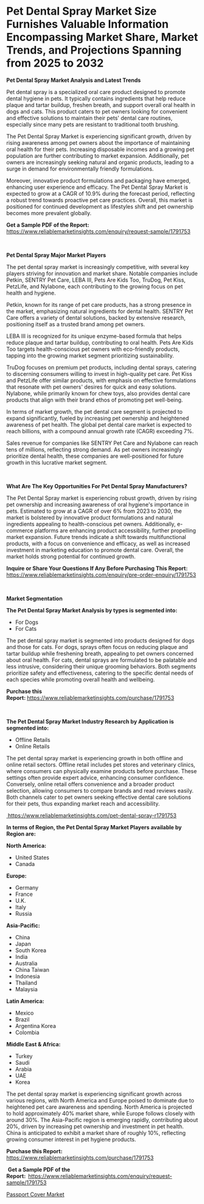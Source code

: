 <p><h1>Pet Dental Spray Market Size Furnishes Valuable Information Encompassing Market Share, Market Trends, and Projections Spanning from 2025 to 2032</h1></p><p><strong>Pet Dental Spray Market Analysis and Latest Trends</strong></p>
<p><p>Pet dental spray is a specialized oral care product designed to promote dental hygiene in pets. It typically contains ingredients that help reduce plaque and tartar buildup, freshen breath, and support overall oral health in dogs and cats. This product caters to pet owners looking for convenient and effective solutions to maintain their pets' dental care routines, especially since many pets are resistant to traditional tooth brushing.</p><p>The Pet Dental Spray Market is experiencing significant growth, driven by rising awareness among pet owners about the importance of maintaining oral health for their pets. Increasing disposable incomes and a growing pet population are further contributing to market expansion. Additionally, pet owners are increasingly seeking natural and organic products, leading to a surge in demand for environmentally friendly formulations.</p><p>Moreover, innovative product formulations and packaging have emerged, enhancing user experience and efficacy. The Pet Dental Spray Market is expected to grow at a CAGR of 10.9% during the forecast period, reflecting a robust trend towards proactive pet care practices. Overall, this market is positioned for continued development as lifestyles shift and pet ownership becomes more prevalent globally.</p></p>
<p><strong>Get a Sample PDF of the Report:&nbsp;</strong> <a href="https://www.reliablemarketinsights.com/enquiry/request-sample/1791753?utm_campaign=2564&utm_medium=2&utm_source=Github&utm_content=ia&utm_term=04042025&utm_id=pet-dental-spray">https://www.reliablemarketinsights.com/enquiry/request-sample/1791753</a></p>
<p>&nbsp;</p>
<p><strong>Pet Dental Spray Major Market Players</strong></p>
<p><p>The pet dental spray market is increasingly competitive, with several key players striving for innovation and market share. Notable companies include Petkin, SENTRY Pet Care, LEBA III, Pets Are Kids Too, TruDog, Pet Kiss, PetzLife, and Nylabone, each contributing to the growing focus on pet health and hygiene.</p><p>Petkin, known for its range of pet care products, has a strong presence in the market, emphasizing natural ingredients for dental health. SENTRY Pet Care offers a variety of dental solutions, backed by extensive research, positioning itself as a trusted brand among pet owners.</p><p>LEBA III is recognized for its unique enzyme-based formula that helps reduce plaque and tartar buildup, contributing to oral health. Pets Are Kids Too targets health-conscious pet owners with eco-friendly products, tapping into the growing market segment prioritizing sustainability.</p><p>TruDog focuses on premium pet products, including dental sprays, catering to discerning consumers willing to invest in high-quality pet care. Pet Kiss and PetzLife offer similar products, with emphasis on effective formulations that resonate with pet owners' desires for quick and easy solutions. Nylabone, while primarily known for chew toys, also provides dental care products that align with their brand ethos of promoting pet well-being.</p><p>In terms of market growth, the pet dental care segment is projected to expand significantly, fueled by increasing pet ownership and heightened awareness of pet health. The global pet dental care market is expected to reach billions, with a compound annual growth rate (CAGR) exceeding 7%.</p><p>Sales revenue for companies like SENTRY Pet Care and Nylabone can reach tens of millions, reflecting strong demand. As pet owners increasingly prioritize dental health, these companies are well-positioned for future growth in this lucrative market segment.</p></p>
<p>&nbsp;</p>
<p><strong>What Are The Key Opportunities For Pet Dental Spray Manufacturers?</strong></p>
<p><p>The Pet Dental Spray market is experiencing robust growth, driven by rising pet ownership and increasing awareness of oral hygiene's importance in pets. Estimated to grow at a CAGR of over 6% from 2023 to 2030, the market is bolstered by innovative product formulations and natural ingredients appealing to health-conscious pet owners. Additionally, e-commerce platforms are enhancing product accessibility, further propelling market expansion. Future trends indicate a shift towards multifunctional products, with a focus on convenience and efficacy, as well as increased investment in marketing education to promote dental care. Overall, the market holds strong potential for continued growth.</p></p>
<p><strong>Inquire or Share Your Questions If Any Before Purchasing This Report:</strong> <a href="https://www.reliablemarketinsights.com/enquiry/pre-order-enquiry/1791753?utm_campaign=2564&utm_medium=2&utm_source=Github&utm_content=ia&utm_term=04042025&utm_id=pet-dental-spray">https://www.reliablemarketinsights.com/enquiry/pre-order-enquiry/1791753</a></p>
<p>&nbsp;</p>
<p><strong>Market Segmentation</strong></p>
<p><strong>The Pet Dental Spray Market Analysis by types is segmented into:</strong></p>
<p><ul><li>For Dogs</li><li>For Cats</li></ul></p>
<p><p>The pet dental spray market is segmented into products designed for dogs and those for cats. For dogs, sprays often focus on reducing plaque and tartar buildup while freshening breath, appealing to pet owners concerned about oral health. For cats, dental sprays are formulated to be palatable and less intrusive, considering their unique grooming behaviors. Both segments prioritize safety and effectiveness, catering to the specific dental needs of each species while promoting overall health and wellbeing.</p></p>
<p><strong>Purchase this Report:&nbsp;</strong><a href="https://www.reliablemarketinsights.com/purchase/1791753?utm_campaign=2564&utm_medium=2&utm_source=Github&utm_content=ia&utm_term=04042025&utm_id=pet-dental-spray">https://www.reliablemarketinsights.com/purchase/1791753</a></p>
<p>&nbsp;</p>
<p><strong>The Pet Dental Spray Market Industry Research by Application is segmented into:</strong></p>
<p><ul><li>Offline Retails</li><li>Online Retails</li></ul></p>
<p><p>The pet dental spray market is experiencing growth in both offline and online retail sectors. Offline retail includes pet stores and veterinary clinics, where consumers can physically examine products before purchase. These settings often provide expert advice, enhancing consumer confidence. Conversely, online retail offers convenience and a broader product selection, allowing consumers to compare brands and read reviews easily. Both channels cater to pet owners seeking effective dental care solutions for their pets, thus expanding market reach and accessibility.</p></p>
<p><a href="https://www.reliablemarketinsights.com/pet-dental-spray-r1791753?utm_campaign=2564&utm_medium=2&utm_source=Github&utm_content=ia&utm_term=04042025&utm_id=pet-dental-spray">&nbsp;https://www.reliablemarketinsights.com/pet-dental-spray-r1791753</a></p>
<p><strong>In terms of Region, the Pet Dental Spray Market Players available by Region are:</strong></p>
<p>
    <p> <strong> North America: </strong>
        <ul>
            <li>United States</li>
            <li>Canada</li>
        </ul>
        </p> 
    <p> <strong> Europe: </strong>
        <ul>
            <li>Germany</li>
            <li>France</li>
            <li>U.K.</li>
            <li>Italy</li>
            <li>Russia</li>
        </ul>
        </p> 
    <p> <strong> Asia-Pacific: </strong>
        <ul>
            <li>China</li>
            <li>Japan</li>
            <li>South Korea</li>
            <li>India</li>
            <li>Australia</li>
            <li>China Taiwan</li>
            <li>Indonesia</li>
            <li>Thailand</li>
            <li>Malaysia</li>
        </ul>
        </p> 
    <p> <strong> Latin America: </strong>
        <ul>
            <li>Mexico</li>
            <li>Brazil</li>
            <li>Argentina Korea</li>
            <li>Colombia</li>
        </ul>
        </p> 
    <p> <strong> Middle East & Africa: </strong>
        <ul>
            <li>Turkey</li>
            <li>Saudi</li>
            <li>Arabia</li>
            <li>UAE</li>
            <li>Korea</li>
        </ul>
    </p>
    </p>
<p><p>The pet dental spray market is experiencing significant growth across various regions, with North America and Europe poised to dominate due to heightened pet care awareness and spending. North America is projected to hold approximately 40% market share, while Europe follows closely with around 30%. The Asia-Pacific region is emerging rapidly, contributing about 20%, driven by increasing pet ownership and investment in pet health. China is anticipated to exhibit a market share of roughly 10%, reflecting growing consumer interest in pet hygiene products.</p></p>
<p><strong>Purchase this Report: </strong><a href="https://www.reliablemarketinsights.com/purchase/1791753?utm_campaign=2564&utm_medium=2&utm_source=Github&utm_content=ia&utm_term=04042025&utm_id=pet-dental-spray">https://www.reliablemarketinsights.com/purchase/1791753</a></p>
<p>&nbsp;<strong>Get a Sample PDF of the Report:&nbsp;&nbsp;</strong><a href="https://www.reliablemarketinsights.com/enquiry/request-sample/1791753?utm_campaign=2564&utm_medium=2&utm_source=Github&utm_content=ia&utm_term=04042025&utm_id=pet-dental-spray">https://www.reliablemarketinsights.com/enquiry/request-sample/1791753</a></p>
<p><strong></strong></p>
<p><p><a href="https://github.com/krinerstormy331/Market-Research-Report-List-1/blob/main/passport-cover-market.md?utm_campaign=2564&utm_medium=2&utm_source=Github&utm_content=ia&utm_term=04042025&utm_id=pet-dental-spray">Passport Cover Market</a></p></p>